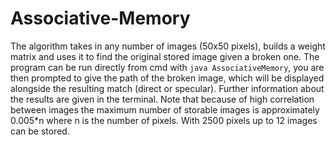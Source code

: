 # Associative-Memory

The algorithm takes in any number of images (50x50 pixels), builds a weight matrix and uses it to find the original stored image given a broken one.
The program can be run directly from cmd with `java AssociativeMemory`, you are then prompted to give the path of the broken image, which will be displayed alongside the resulting match (direct or specular).
Further information about the results are given in the terminal.
Note that because of high correlation between images the maximum number of storable images is approximately 0.005\*n where n is the number of pixels.
With 2500 pixels up to 12 images can be stored.
